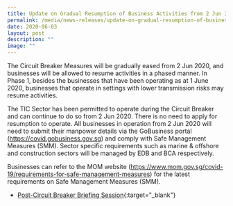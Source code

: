 ```yaml
---
title: Update on Gradual Resumption of Business Activities from 2 Jun 2020
permalink: /media/news-releases/update-on-gradual-resumption-of-business-activities-from-2-jun-2020/
date: 2020-06-03
layout: post
description: ""
image: ""
---
```

  
The Circuit Breaker Measures will be gradually eased from 2 Jun 2020, and businesses will be allowed to resume activities in a phased manner. In Phase 1, besides the businesses that have been operating as at 1 June 2020, businesses that operate in settings with lower transmission risks may resume activities.

The TIC Sector has been permitted to operate during the Circuit Breaker and can continue to do so from 2 Jun 2020. There is no need to apply for resumption to operate. All businesses in operation from 2 Jun 2020 will need to submit their manpower details via the GoBusiness portal (https://covid.gobusiness.gov.sg) and comply with Safe Management Measures (SMM). Sector specific requirements such as marine & offshore and construction sectors will be managed by EDB and BCA respectively.
 
Businesses can refer to the MOM website (https://www.mom.gov.sg/covid-19/requirements-for-safe-management-measures) for the latest requirements on Safe Management Measures (SMM).

* [Post-Circuit Breaker Briefing Session](/files/documents/Post-Circuit-Breaker-Briefing-Session-final2.pdf){:target="\_blank"}